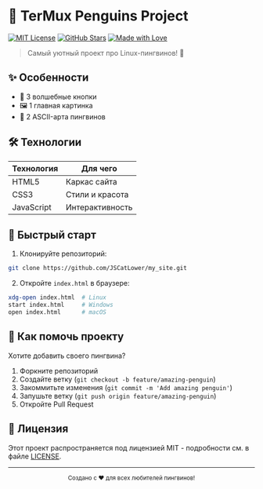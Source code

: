 # 🐧 TerMux Penguins Project

[![MIT License](https://img.shields.io/badge/License-MIT-blue.svg)](LICENSE)
[![GitHub Stars](https://img.shields.io/github/stars/JSCatLower/my_syte?style=social)](https://github.com/yourusername/terumux-penguins)
[![Made with Love](https://img.shields.io/badge/Made_with-❤️-ff69b4)](https://github.com/JSCatLower)

> Самый уютный проект про Linux-пингвинов! 🐧


## ✨ Особенности

- 🎯 3 волшебные кнопки
- 🖼️ 1 главная картинка
- 🎨 2 ASCII-арта пингвинов
## 🛠️ Технологии

| Технология | Для чего |
|------------|----------|
| HTML5      | Каркас сайта |
| CSS3       | Стили и красота |
| JavaScript | Интерактивность |

## 🚀 Быстрый старт

1. Клонируйте репозиторий:
```bash
git clone https://github.com/JSCatLower/my_site.git
```

2. Откройте `index.html` в браузере:
```bash
xdg-open index.html  # Linux
start index.html     # Windows
open index.html      # macOS
```

## 🤝 Как помочь проекту

Хотите добавить своего пингвина? 

1. Форкните репозиторий
2. Создайте ветку (`git checkout -b feature/amazing-penguin`)
3. Закоммитьте изменения (`git commit -m 'Add amazing penguin'`)
4. Запушьте ветку (`git push origin feature/amazing-penguin`)
5. Откройте Pull Request

## 📜 Лицензия

Этот проект распространяется под лицензией MIT - подробности см. в файле [LICENSE](LICENSE).

---

<div align="center">
  <sub>Создано с ❤️ для всех любителей пингвинов!</sub>
</div>
